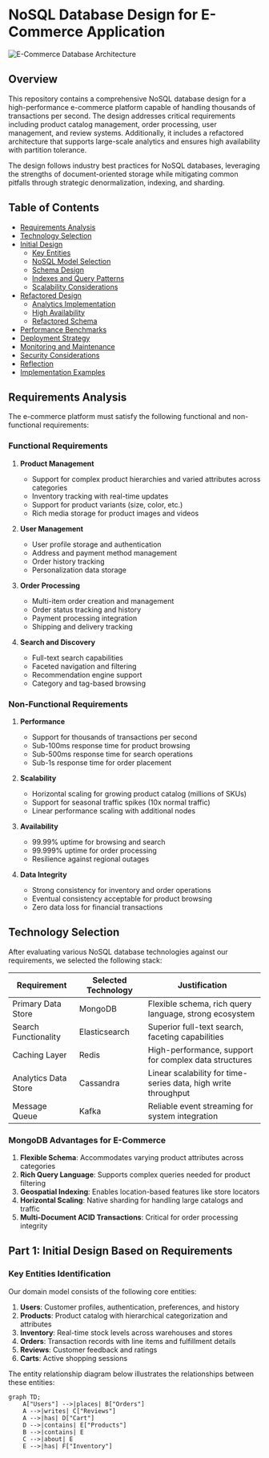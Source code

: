 # NoSQL Database Design for E-Commerce Application

![E-Commerce Database Architecture](https://placeholder.svg?height=300&width=800&text=E-Commerce+NoSQL+Architecture)

## Overview

This repository contains a comprehensive NoSQL database design for a high-performance e-commerce platform capable of handling thousands of transactions per second. The design addresses critical requirements including product catalog management, order processing, user management, and review systems. Additionally, it includes a refactored architecture that supports large-scale analytics and ensures high availability with partition tolerance.

The design follows industry best practices for NoSQL databases, leveraging the strengths of document-oriented storage while mitigating common pitfalls through strategic denormalization, indexing, and sharding.

## Table of Contents

- [Requirements Analysis](#requirements-analysis)
- [Technology Selection](#technology-selection)
- [Initial Design](#part-1-initial-design-based-on-requirements)
  - [Key Entities](#key-entities-identification)
  - [NoSQL Model Selection](#nosql-model-selection)
  - [Schema Design](#schema-design)
  - [Indexes and Query Patterns](#indexes-and-query-patterns)
  - [Scalability Considerations](#scalability-and-consistency-considerations)
- [Refactored Design](#part-2-refactored-design-for-new-requirements)
  - [Analytics Implementation](#analytics-requirement)
  - [High Availability](#high-availability-implementation)
  - [Refactored Schema](#refactored-schema-examples)
- [Performance Benchmarks](#performance-benchmarks)
- [Deployment Strategy](#deployment-strategy)
- [Monitoring and Maintenance](#monitoring-and-maintenance)
- [Security Considerations](#security-considerations)
- [Reflection](#reflection-on-refactoring)
- [Implementation Examples](#implementation-examples)

## Requirements Analysis

The e-commerce platform must satisfy the following functional and non-functional requirements:

### Functional Requirements

1. **Product Management**

   - Support for complex product hierarchies and varied attributes across categories
   - Inventory tracking with real-time updates
   - Support for product variants (size, color, etc.)
   - Rich media storage for product images and videos

2. **User Management**

   - User profile storage and authentication
   - Address and payment method management
   - Order history tracking
   - Personalization data storage

3. **Order Processing**

   - Multi-item order creation and management
   - Order status tracking and history
   - Payment processing integration
   - Shipping and delivery tracking

4. **Search and Discovery**
   - Full-text search capabilities
   - Faceted navigation and filtering
   - Recommendation engine support
   - Category and tag-based browsing

### Non-Functional Requirements

1. **Performance**

   - Support for thousands of transactions per second
   - Sub-100ms response time for product browsing
   - Sub-500ms response time for search operations
   - Sub-1s response time for order placement

2. **Scalability**

   - Horizontal scaling for growing product catalog (millions of SKUs)
   - Support for seasonal traffic spikes (10x normal traffic)
   - Linear performance scaling with additional nodes

3. **Availability**

   - 99.99% uptime for browsing and search
   - 99.999% uptime for order processing
   - Resilience against regional outages

4. **Data Integrity**
   - Strong consistency for inventory and order operations
   - Eventual consistency acceptable for product browsing
   - Zero data loss for financial transactions

## Technology Selection

After evaluating various NoSQL database technologies against our requirements, we selected the following stack:

| Requirement          | Selected Technology | Justification                                                  |
| -------------------- | ------------------- | -------------------------------------------------------------- |
| Primary Data Store   | MongoDB             | Flexible schema, rich query language, strong ecosystem         |
| Search Functionality | Elasticsearch       | Superior full-text search, faceting capabilities               |
| Caching Layer        | Redis               | High-performance, support for complex data structures          |
| Analytics Data Store | Cassandra           | Linear scalability for time-series data, high write throughput |
| Message Queue        | Kafka               | Reliable event streaming for system integration                |

### MongoDB Advantages for E-Commerce

1. **Flexible Schema**: Accommodates varying product attributes across categories
2. **Rich Query Language**: Supports complex queries needed for product filtering
3. **Geospatial Indexing**: Enables location-based features like store locators
4. **Horizontal Scaling**: Native sharding for handling large catalogs and traffic
5. **Multi-Document ACID Transactions**: Critical for order processing integrity

## Part 1: Initial Design Based on Requirements

### Key Entities Identification

Our domain model consists of the following core entities:

1. **Users**: Customer profiles, authentication, preferences, and history
2. **Products**: Product catalog with hierarchical categorization and attributes
3. **Inventory**: Real-time stock levels across warehouses and stores
4. **Orders**: Transaction records with line items and fulfillment details
5. **Reviews**: Customer feedback and ratings
6. **Carts**: Active shopping sessions

The entity relationship diagram below illustrates the relationships between these entities:

```mermaid title="E-Commerce Entity Relationships" type="diagram"
graph TD;
    A["Users"] -->|places| B["Orders"]
    A -->|writes| C["Reviews"]
    A -->|has| D["Cart"]
    D -->|contains| E["Products"]
    B -->|contains| E
    C -->|about| E
    E -->|has| F["Inventory"]
```
